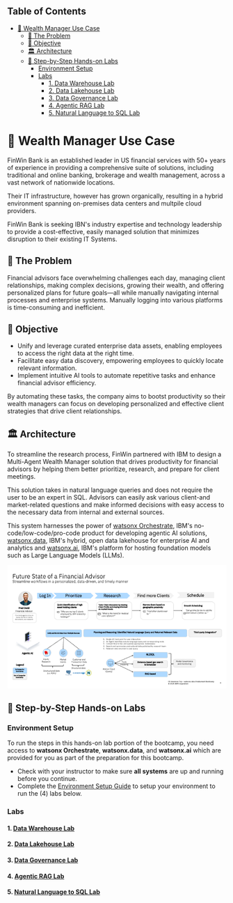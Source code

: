 ## Table of Contents
- [🥇 Wealth Manager Use Case](#-wealth-manager-use-case)
  - [🤔 The Problem](#-the-problem)
  - [🎯 Objective](#-objective)
  - [🏛 Architecture](#-architecture)
  - [📝 Step-by-Step Hands-on Labs](#-step-by-step-hands-on-labs)
    - [Environment Setup](#environment-setup)
    - [Labs](#labs)
      - [1. Data Warehouse Lab](#1-data-warehouse-lab)
      - [2. Data Lakehouse Lab](#2-data-lakehouse-lab)
      - [3. Data Governance Lab](#3-data-governance-lab)
      - [4. Agentic RAG Lab](#4-agentic-rag-lab)
      - [5. Natural Language to SQL Lab](#5-natural-language-to-sql-lab)


# 🥇 Wealth Manager Use Case

FinWin Bank is an established leader in US financial services with 50+ years of experience in providing a comprehensive suite of solutions, including traditional and online banking, brokerage and wealth management, across a vast network of nationwide locations. 

Their IT infrastructure, however has grown organically, resulting in a hybrid environment spanning on-premises data centers and multpile cloud providers.

FinWin Bank is seeking IBN's industry expertise and technology leadership to provide a cost-effective, easily managed solution that minimizes disruption to their existing IT Systems.

## 🤔 The Problem

Financial advisors face overwhelming challenges each day, managing client relationships, making complex decisions, growing their wealth, and offering personalized plans for future goals—all while manually navigating internal processes and enterprise systems. Manually logging into various platforms is time-consuming and inefficient. 


## 🎯 Objective

* Unify and leverage curated enterprise data assets, enabling employees to access the right data at the right time.
* Facilitate easy data discovery, empowering employees to quickly locate relevant information.
* Implement intuitive AI tools to automate repetitive tasks and enhance financial advisor efficiency.

By automating these tasks, the company aims to bootst productivity so their wealth managers can focus on developing personalized and effective client strategies that drive client relationships.


## 🏛 Architecture

To streamline the research process, FinWin partnered with IBM to design a Multi-Agent Wealth Manager solution that drives productivity for financial advisors by helping them better prioritize, research, and prepare for client meetings.

This solution takes in natural language queries and does not
require the user to be an expert in SQL. Advisors can easily ask various client-and market-related questions and make informed decisions with easy access to the necessary data from internal and external sources.

This system harnesses the power of [watsonx Orchestrate](https://www.ibm.com/products/watsonx-orchestrate), IBM's no-code/low-code/pro-code product for developing agentic AI solutions, [watsonx.data](https://www.ibm.com/products/watsonx-data), IBM's hybrid, open data lakehouse for enterprise AI and analytics and [watsonx.ai](https://www.ibm.com/products/watsonx-ai), IBM's platform for hosting foundation models such as Large Language Models (LLMs).

![Solution Architecture](../attachments/Slide6.png)
 
## 📝 Step-by-Step Hands-on Labs

### Environment Setup
To run the steps in this hands-on lab portion of the bootcamp, you need access to **watsonx Orchestrate**, **watsonx.data**, and **watsonx.ai** which are provided for you as part of the preparation for this bootcamp.

- Check with your instructor to make sure **all systems** are up and running before you continue.
- Complete the [Environment Setup Guide](../env-setup/README.md) to setup your environment to run the (4) labs below.  

### Labs
#### 1. [Data Warehouse Lab](Lab1_Data_Warehouse_Optimization/Lab_1_Data_Offload_Guide.md)
#### 2. [Data Lakehouse Lab](Lab2_Data_Lakehouse/Lab2_Data_Lakehouse_Guide.md) 
#### 3. [Data Governance Lab](<Lab3_Data_Governance/Lab 3 wdi Data Protection Guide v2.md>)
#### 4. [Agentic RAG Lab](Lab4_Agentic_RAG/Agentic_RAG_Guide.md)
#### 5. [Natural Language to SQL Lab](Lab5_NL2SQL/NL2SQL_Guide.md)


